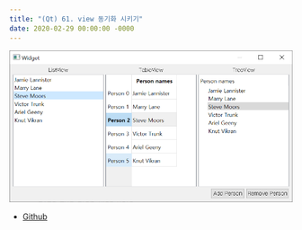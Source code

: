 ```yaml
---
title: "(Qt) 61. view 동기화 시키기"
date: 2020-02-29 00:00:00 -0000
---
```


![](/file/image/qt-gdi-s6-61-image-1.png)

* [Github](https://github.com/GoodayTH/samedataitem)


